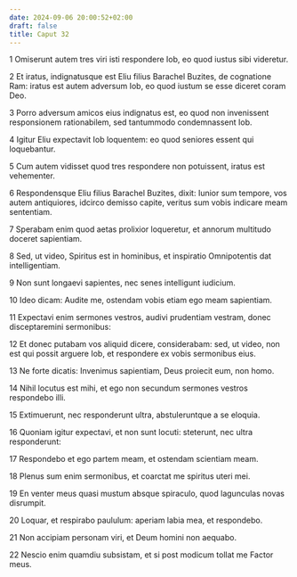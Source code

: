 ```yaml
---
date: 2024-09-06 20:00:52+02:00
draft: false
title: Caput 32
---
```





1 Omiserunt autem tres viri isti respondere Iob, eo quod iustus sibi videretur.

2 Et iratus, indignatusque est Eliu filius Barachel Buzites, de cognatione Ram: iratus est autem adversum Iob, eo quod iustum se esse diceret coram Deo.

3 Porro adversum amicos eius indignatus est, eo quod non invenissent responsionem rationabilem, sed tantummodo condemnassent Iob.

4 Igitur Eliu expectavit Iob loquentem: eo quod seniores essent qui loquebantur.

5 Cum autem vidisset quod tres respondere non potuissent, iratus est vehementer.

6 Respondensque Eliu filius Barachel Buzites, dixit: Iunior sum tempore, vos autem antiquiores, idcirco demisso capite, veritus sum vobis indicare meam sententiam.

7 Sperabam enim quod aetas prolixior loqueretur, et annorum multitudo doceret sapientiam.

8 Sed, ut video, Spiritus est in hominibus, et inspiratio Omnipotentis dat intelligentiam.

9 Non sunt longaevi sapientes, nec senes intelligunt iudicium.

10 Ideo dicam: Audite me, ostendam vobis etiam ego meam sapientiam.

11 Expectavi enim sermones vestros, audivi prudentiam vestram, donec disceptaremini sermonibus:

12 Et donec putabam vos aliquid dicere, considerabam: sed, ut video, non est qui possit arguere Iob, et respondere ex vobis sermonibus eius.

13 Ne forte dicatis: Invenimus sapientiam, Deus proiecit eum, non homo.

14 Nihil locutus est mihi, et ego non secundum sermones vestros respondebo illi.

15 Extimuerunt, nec responderunt ultra, abstuleruntque a se eloquia.

16 Quoniam igitur expectavi, et non sunt locuti: steterunt, nec ultra responderunt:

17 Respondebo et ego partem meam, et ostendam scientiam meam.

18 Plenus sum enim sermonibus, et coarctat me spiritus uteri mei.

19 En venter meus quasi mustum absque spiraculo, quod lagunculas novas disrumpit.

20 Loquar, et respirabo paululum: aperiam labia mea, et respondebo.

21 Non accipiam personam viri, et Deum homini non aequabo.

22 Nescio enim quamdiu subsistam, et si post modicum tollat me Factor meus.

